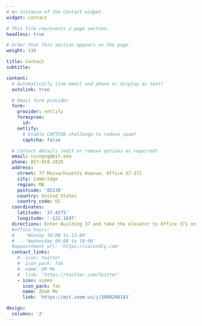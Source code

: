 ```yaml
---
# An instance of the Contact widget.
widget: contact

# This file represents a page section.
headless: true

# Order that this section appears on the page.
weight: 130

title: Contact
subtitle:

content:
  # Automatically link email and phone or display as text?
  autolink: true

  # Email form provider
  form:
    provider: netlify
    formspree:
      id:
    netlify:
      # Enable CAPTCHA challenge to reduce spam?
      captcha: false

  # Contact details (edit or remove options as required)
  email: cuongng@mit.edu
  phone: 857-919-2820
  address:    
    street: 77 Massachusetts Avenue, Office 37-371
    city: Cambridge
    region: MA
    postcode: '02139'
    country: United States
    country_code: US
  coordinates:
    latitude: '37.4275'
    longitude: '-122.1697'
  directions: Enter Building 37 and take the elevator to Office 371 on Floor 3
  #office_hours:
  #  - 'Monday 10:00 to 13:00'
  #  - 'Wednesday 09:00 to 10:00'
  #appointment_url: 'https://calendly.com'
  contact_links:
    #- icon: twitter
    #  icon_pack: fab
    #  name: DM Me
    #  link: 'https://twitter.com/Twitter'
    - icon: video
      icon_pack: fas
      name: Zoom Me
      link: 'https://mit.zoom.us/j/3899260143'

design:
  columns: '2'
---
```

